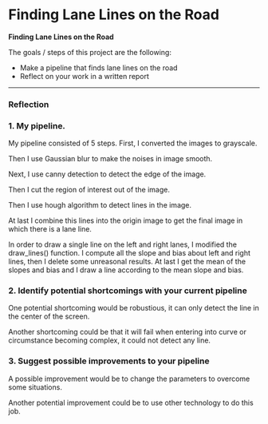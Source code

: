 # **Finding Lane Lines on the Road** 


**Finding Lane Lines on the Road**

The goals / steps of this project are the following:
* Make a pipeline that finds lane lines on the road
* Reflect on your work in a written report

---

### Reflection

### 1. My pipeline.

My pipeline consisted of 5 steps. First, I converted the images to grayscale.

Then I use Gaussian blur to make the noises in image smooth.

Next, I use canny detection to detect the edge of the image. 

Then I cut the region of interest out of the image. 

Then I use hough algorithm to detect lines in the image. 

At last I combine this lines into the origin image to get the final image in which there is a lane line.

In order to draw a single line on the left and right lanes, I modified the draw_lines() function. I compute all the slope and bias about left and right lines, then I delete some unreasonal results. At last I get the mean of the slopes and bias and I draw a line according to the mean slope and bias.


### 2. Identify potential shortcomings with your current pipeline

One potential shortcoming would be robustious, it can only detect the line in the center of the screen. 

Another shortcoming could be that it will fail when entering into curve or circumstance becoming complex, it could not detect any line.

### 3. Suggest possible improvements to your pipeline

A possible improvement would be to change the parameters to overcome some situations.

Another potential improvement could be to use other technology to do this job.
